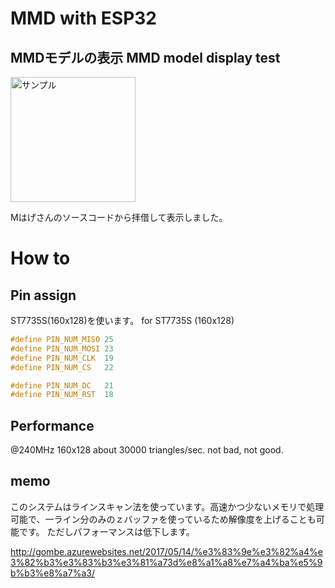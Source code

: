 # MMD with ESP32
## MMDモデルの表示 MMD model display test

<img src="http://i.imgur.com/qks27xH.jpg" alt="サンプル" width="200">

Mはげさんのソースコードから拝借して表示しました。

# How to

## Pin assign
ST7735S(160x128)を使います。
for ST7735S (160x128)

```c
#define PIN_NUM_MISO 25
#define PIN_NUM_MOSI 23
#define PIN_NUM_CLK  19
#define PIN_NUM_CS   22

#define PIN_NUM_DC   21
#define PIN_NUM_RST  18
```


## Performance
@240MHz 160x128 about 30000 triangles/sec. not bad, not good.

## memo
このシステムはラインスキャン法を使っています。高速かつ少ないメモリで処理可能で、一ライン分のみのｚバッファを使っているため解像度を上げることも可能です。
ただしパフォーマンスは低下します。

http://gombe.azurewebsites.net/2017/05/14/%e3%83%9e%e3%82%a4%e3%82%b3%e3%83%b3%e3%81%a73d%e8%a1%a8%e7%a4%ba%e5%9b%b3%e8%a7%a3/
